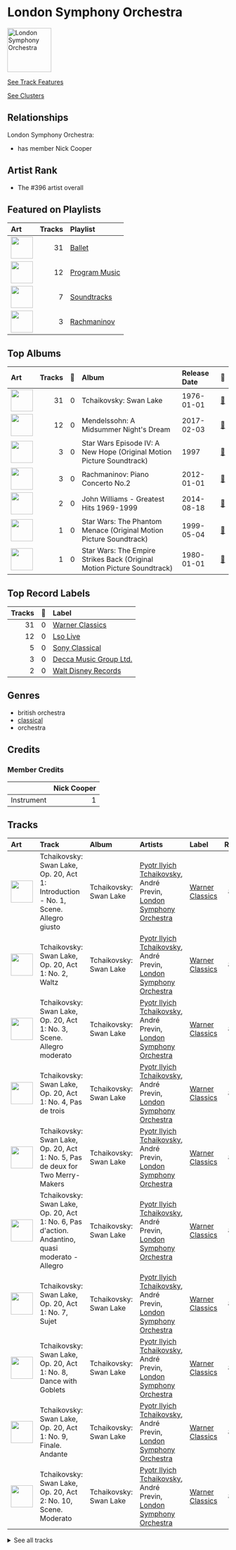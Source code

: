 
# London Symphony Orchestra


<img src="https://i.scdn.co/image/ab6761610000e5eb5a5d168879568c94e86c61aa" alt="London Symphony Orchestra" width="100" />

[See Track Features](audio_features.md)

[See Clusters](clusters/overview.md)

## Relationships

London Symphony Orchestra:
- has member Nick Cooper

## Artist Rank
- The #396 artist overall


## Featured on Playlists
| Art | Tracks | Playlist |
|:---|---:|:---|
| <img src="https://i.scdn.co/image/ab67616d00001e023620c09ca7ca202e676b783b" alt="" width="50" /> | 31 | [Ballet](../../playlists/ballet/overview.md) |
| <img src="https://mosaic.scdn.co/640/ab67616d00001e024c43a2f36c0aec708ba024d5ab67616d00001e025d026bccbd8a50650e903130ab67616d00001e0276a42530f861aa187f3ac1c2ab67616d00001e02c385dbfabcec21279dcea0b5" alt="" width="50" /> | 12 | [Program Music](../../playlists/program_music/overview.md) |
| <img src="https://mosaic.scdn.co/640/ab67616d00001e02128ca6b63d83d47c909a43ceab67616d00001e02468aa4af7cc9ee85735755a2ab67616d00001e028236dee9524214e0e6be4a1fab67616d00001e02dae458513b856d6255f857a7" alt="" width="50" /> | 7 | [Soundtracks](../../playlists/soundtracks/overview.md) |
| <img src="https://i.scdn.co/image/ab67616d00001e022ab037775757e856d496f2f5" alt="" width="50" /> | 3 | [Rachmaninov](../../playlists/rachmaninov/overview.md) |

## Top Albums

| Art | Tracks | 💚 | Album | Release Date | 🔗 |
|:---|---:|---:|:---|:---|:---|
| <img src="https://i.scdn.co/image/ab67616d0000b2731d9c6602aa95abd8c5b146da" alt="" width="50" /> | 31 | 0 | Tchaikovsky: Swan Lake | 1976-01-01 | [🔗](https://open.spotify.com/album/7dVA06E7AP7P7VzPyNxQVO) |
| <img src="https://i.scdn.co/image/ab67616d0000b273c385dbfabcec21279dcea0b5" alt="" width="50" /> | 12 | 0 | Mendelssohn: A Midsummer Night's Dream | 2017-02-03 | [🔗](https://open.spotify.com/album/60J66evwnrnfH03HgDTrwN) |
| <img src="https://i.scdn.co/image/ab67616d0000b27344d5ef063da6fc06df7b1bc1" alt="" width="50" /> | 3 | 0 | Star Wars Episode IV: A New Hope (Original Motion Picture Soundtrack) | 1997 | [🔗](https://open.spotify.com/album/39vpWS7vrC4Pz33bNafjva) |
| <img src="https://i.scdn.co/image/ab67616d0000b2738e6adfe4421d106633abde7b" alt="" width="50" /> | 3 | 0 | Rachmaninov: Piano Concerto No.2 | 2012-01-01 | [🔗](https://open.spotify.com/album/5lVqgXqdoIH3W1wUM2hzPx) |
| <img src="https://i.scdn.co/image/ab67616d0000b273c8bb8c6891b4a560666ba5d1" alt="" width="50" /> | 2 | 0 | John Williams - Greatest Hits 1969-1999 | 2014-08-18 | [🔗](https://open.spotify.com/album/3xeo92ykCYWfe32si3I6zF) |
| <img src="https://i.scdn.co/image/ab67616d0000b2738b344822c35025ba9439f004" alt="" width="50" /> | 1 | 0 | Star Wars: The Phantom Menace (Original Motion Picture Soundtrack) | 1999-05-04 | [🔗](https://open.spotify.com/album/45EFycwtfRhnDPWbc2mClK) |
| <img src="https://i.scdn.co/image/ab67616d0000b273ae87b6dbcfeea612ceb74685" alt="" width="50" /> | 1 | 0 | Star Wars: The Empire Strikes Back (Original Motion Picture Soundtrack) | 1980-01-01 | [🔗](https://open.spotify.com/album/669tU9gpisLy8EM6qlKrdL) |

## Top Record Labels

| Tracks | 💚 | Label |
|---:|---:|:---|
| 31 | 0 | [Warner Classics](../../labels/warner_classics/overview.md) |
| 12 | 0 | [Lso Live](../../labels/lso_live/overview.md) |
| 5 | 0 | [Sony Classical](../../labels/sony_classical/overview.md) |
| 3 | 0 | [Decca Music Group Ltd.](../../labels/decca_music_group_ltd_/overview.md) |
| 2 | 0 | [Walt Disney Records](../../labels/walt_disney_records/overview.md) |

## Genres

- british orchestra
- [classical](../../genres/classical/overview.md)
- orchestra

## Credits

### Member Credits

| | Nick Cooper |
|:---|---:|
| Instrument | 1 |
## Tracks

| Art | Track | Album | Artists | Label | Rank | 💚 | 🔗 |
|:---|:---|:---|:---|:---|---:|:---|:---|
| <img src="https://i.scdn.co/image/ab67616d0000b2731d9c6602aa95abd8c5b146da" alt="" width="50" /> | Tchaikovsky: Swan Lake, Op. 20, Act 1: Introduction - No. 1, Scene. Allegro giusto | Tchaikovsky: Swan Lake | [Pyotr Ilyich Tchaikovsky](../pyotr_ilyich_tchaikovsky/overview.md), André Previn, [London Symphony Orchestra](overview.md) | [Warner Classics](../../labels/warner_classics) | 838 | | [🔗](https://open.spotify.com/track/5tNUaNoIMdJcdHGj25a7gD) |
| <img src="https://i.scdn.co/image/ab67616d0000b2731d9c6602aa95abd8c5b146da" alt="" width="50" /> | Tchaikovsky: Swan Lake, Op. 20, Act 1: No. 2, Waltz | Tchaikovsky: Swan Lake | [Pyotr Ilyich Tchaikovsky](../pyotr_ilyich_tchaikovsky/overview.md), André Previn, [London Symphony Orchestra](overview.md) | [Warner Classics](../../labels/warner_classics) | 838 | | [🔗](https://open.spotify.com/track/7gwqbiFgNU1VddAK2XO5Wr) |
| <img src="https://i.scdn.co/image/ab67616d0000b2731d9c6602aa95abd8c5b146da" alt="" width="50" /> | Tchaikovsky: Swan Lake, Op. 20, Act 1: No. 3, Scene. Allegro moderato | Tchaikovsky: Swan Lake | [Pyotr Ilyich Tchaikovsky](../pyotr_ilyich_tchaikovsky/overview.md), André Previn, [London Symphony Orchestra](overview.md) | [Warner Classics](../../labels/warner_classics) | 838 | | [🔗](https://open.spotify.com/track/2pck96k8ppFMeyTONVAFLq) |
| <img src="https://i.scdn.co/image/ab67616d0000b2731d9c6602aa95abd8c5b146da" alt="" width="50" /> | Tchaikovsky: Swan Lake, Op. 20, Act 1: No. 4, Pas de trois | Tchaikovsky: Swan Lake | [Pyotr Ilyich Tchaikovsky](../pyotr_ilyich_tchaikovsky/overview.md), André Previn, [London Symphony Orchestra](overview.md) | [Warner Classics](../../labels/warner_classics) | 838 | | [🔗](https://open.spotify.com/track/3lE4dnrzG0FQxg67ZOl9rx) |
| <img src="https://i.scdn.co/image/ab67616d0000b2731d9c6602aa95abd8c5b146da" alt="" width="50" /> | Tchaikovsky: Swan Lake, Op. 20, Act 1: No. 5, Pas de deux for Two Merry-Makers | Tchaikovsky: Swan Lake | [Pyotr Ilyich Tchaikovsky](../pyotr_ilyich_tchaikovsky/overview.md), André Previn, [London Symphony Orchestra](overview.md) | [Warner Classics](../../labels/warner_classics) | 838 | | [🔗](https://open.spotify.com/track/4c36o7MDZ6iXYedl5DMvO5) |
| <img src="https://i.scdn.co/image/ab67616d0000b2731d9c6602aa95abd8c5b146da" alt="" width="50" /> | Tchaikovsky: Swan Lake, Op. 20, Act 1: No. 6, Pas d'action. Andantino, quasi moderato - Allegro | Tchaikovsky: Swan Lake | [Pyotr Ilyich Tchaikovsky](../pyotr_ilyich_tchaikovsky/overview.md), André Previn, [London Symphony Orchestra](overview.md) | [Warner Classics](../../labels/warner_classics) | 838 | | [🔗](https://open.spotify.com/track/6DlYVW2A5tBGwyrVYQnGsO) |
| <img src="https://i.scdn.co/image/ab67616d0000b2731d9c6602aa95abd8c5b146da" alt="" width="50" /> | Tchaikovsky: Swan Lake, Op. 20, Act 1: No. 7, Sujet | Tchaikovsky: Swan Lake | [Pyotr Ilyich Tchaikovsky](../pyotr_ilyich_tchaikovsky/overview.md), André Previn, [London Symphony Orchestra](overview.md) | [Warner Classics](../../labels/warner_classics) | 838 | | [🔗](https://open.spotify.com/track/5vQefc73LyaFwEPPcVspar) |
| <img src="https://i.scdn.co/image/ab67616d0000b2731d9c6602aa95abd8c5b146da" alt="" width="50" /> | Tchaikovsky: Swan Lake, Op. 20, Act 1: No. 8, Dance with Goblets | Tchaikovsky: Swan Lake | [Pyotr Ilyich Tchaikovsky](../pyotr_ilyich_tchaikovsky/overview.md), André Previn, [London Symphony Orchestra](overview.md) | [Warner Classics](../../labels/warner_classics) | 838 | | [🔗](https://open.spotify.com/track/5k4h8TjWUws1995o3eOW0X) |
| <img src="https://i.scdn.co/image/ab67616d0000b2731d9c6602aa95abd8c5b146da" alt="" width="50" /> | Tchaikovsky: Swan Lake, Op. 20, Act 1: No. 9, Finale. Andante | Tchaikovsky: Swan Lake | [Pyotr Ilyich Tchaikovsky](../pyotr_ilyich_tchaikovsky/overview.md), André Previn, [London Symphony Orchestra](overview.md) | [Warner Classics](../../labels/warner_classics) | 838 | | [🔗](https://open.spotify.com/track/30zjefBZWdYaliUSutB6xZ) |
| <img src="https://i.scdn.co/image/ab67616d0000b2731d9c6602aa95abd8c5b146da" alt="" width="50" /> | Tchaikovsky: Swan Lake, Op. 20, Act 2: No. 10, Scene. Moderato | Tchaikovsky: Swan Lake | [Pyotr Ilyich Tchaikovsky](../pyotr_ilyich_tchaikovsky/overview.md), André Previn, [London Symphony Orchestra](overview.md) | [Warner Classics](../../labels/warner_classics) | 838 | | [🔗](https://open.spotify.com/track/2xizRhme7pYeITbH1NLLGt) |


<details>
<summary>See all tracks</summary>

| Art | Track | Album | Artists | Label | Rank | 💚 | 🔗 |
|:---|:---|:---|:---|:---|---:|:---|:---|
| <img src="https://i.scdn.co/image/ab67616d0000b2731d9c6602aa95abd8c5b146da" alt="" width="50" /> | Tchaikovsky: Swan Lake, Op. 20, Act 2: No. 11, Scene. Allegro moderato - Moderato - Allegro vivo | Tchaikovsky: Swan Lake | [Pyotr Ilyich Tchaikovsky](../pyotr_ilyich_tchaikovsky/overview.md), André Previn, [London Symphony Orchestra](overview.md) | [Warner Classics](../../labels/warner_classics) | 838 | | [🔗](https://open.spotify.com/track/5ItPxeVnRy31PwbheRAZyw) |
| <img src="https://i.scdn.co/image/ab67616d0000b2731d9c6602aa95abd8c5b146da" alt="" width="50" /> | Tchaikovsky: Swan Lake, Op. 20, Act 2: No. 12, Scene. Allegro - Moderato assai quasi andante | Tchaikovsky: Swan Lake | [Pyotr Ilyich Tchaikovsky](../pyotr_ilyich_tchaikovsky/overview.md), André Previn, [London Symphony Orchestra](overview.md) | [Warner Classics](../../labels/warner_classics) | 838 | | [🔗](https://open.spotify.com/track/4MK0IoF2M5oUMvOrguhyYF) |
| <img src="https://i.scdn.co/image/ab67616d0000b2731d9c6602aa95abd8c5b146da" alt="" width="50" /> | Tchaikovsky: Swan Lake, Op. 20, Act 2: No. 13, Dances of the Swans | Tchaikovsky: Swan Lake | [Pyotr Ilyich Tchaikovsky](../pyotr_ilyich_tchaikovsky/overview.md), André Previn, [London Symphony Orchestra](overview.md) | [Warner Classics](../../labels/warner_classics) | 838 | | [🔗](https://open.spotify.com/track/2LETLpcnlbL2d5IbnNYLf8) |
| <img src="https://i.scdn.co/image/ab67616d0000b2731d9c6602aa95abd8c5b146da" alt="" width="50" /> | Tchaikovsky: Swan Lake, Op. 20, Act 2: No. 14, Scene. Moderato | Tchaikovsky: Swan Lake | [Pyotr Ilyich Tchaikovsky](../pyotr_ilyich_tchaikovsky/overview.md), André Previn, [London Symphony Orchestra](overview.md) | [Warner Classics](../../labels/warner_classics) | 838 | | [🔗](https://open.spotify.com/track/3NlS13lSrtQAL9Nf7ZNoRW) |
| <img src="https://i.scdn.co/image/ab67616d0000b2731d9c6602aa95abd8c5b146da" alt="" width="50" /> | Tchaikovsky: Swan Lake, Op. 20, Act 3, Appendix I: Pas de deux | Tchaikovsky: Swan Lake | [Pyotr Ilyich Tchaikovsky](../pyotr_ilyich_tchaikovsky/overview.md), André Previn, [London Symphony Orchestra](overview.md) | [Warner Classics](../../labels/warner_classics) | 838 | | [🔗](https://open.spotify.com/track/7hh18ES59TNeJnBSVJKtmV) |
| <img src="https://i.scdn.co/image/ab67616d0000b2731d9c6602aa95abd8c5b146da" alt="" width="50" /> | Tchaikovsky: Swan Lake, Op. 20, Act 3, Appendix II: No. 20a, Russian Dance | Tchaikovsky: Swan Lake | [Pyotr Ilyich Tchaikovsky](../pyotr_ilyich_tchaikovsky/overview.md), André Previn, [London Symphony Orchestra](overview.md) | [Warner Classics](../../labels/warner_classics) | 838 | | [🔗](https://open.spotify.com/track/0H9IxK78CYvsvIWa3fNpdS) |
| <img src="https://i.scdn.co/image/ab67616d0000b2731d9c6602aa95abd8c5b146da" alt="" width="50" /> | Tchaikovsky: Swan Lake, Op. 20, Act 3: No. 15, Scene. March - Allegro giusto | Tchaikovsky: Swan Lake | [Pyotr Ilyich Tchaikovsky](../pyotr_ilyich_tchaikovsky/overview.md), André Previn, [London Symphony Orchestra](overview.md) | [Warner Classics](../../labels/warner_classics) | 838 | | [🔗](https://open.spotify.com/track/0x8zPL3DG2zfVSUzZQiCKL) |
| <img src="https://i.scdn.co/image/ab67616d0000b2731d9c6602aa95abd8c5b146da" alt="" width="50" /> | Tchaikovsky: Swan Lake, Op. 20, Act 3: No. 16, Ballabile. Dance of the Guests and the Dwarfs | Tchaikovsky: Swan Lake | [Pyotr Ilyich Tchaikovsky](../pyotr_ilyich_tchaikovsky/overview.md), André Previn, [London Symphony Orchestra](overview.md) | [Warner Classics](../../labels/warner_classics) | 838 | | [🔗](https://open.spotify.com/track/6fvore08Y6schFpAtmapXW) |
| <img src="https://i.scdn.co/image/ab67616d0000b2731d9c6602aa95abd8c5b146da" alt="" width="50" /> | Tchaikovsky: Swan Lake, Op. 20, Act 3: No. 17, Entrance of the Guests and Waltz | Tchaikovsky: Swan Lake | [Pyotr Ilyich Tchaikovsky](../pyotr_ilyich_tchaikovsky/overview.md), André Previn, [London Symphony Orchestra](overview.md) | [Warner Classics](../../labels/warner_classics) | 838 | | [🔗](https://open.spotify.com/track/1RiQJx6VNLVG2SLbyiN6tK) |
| <img src="https://i.scdn.co/image/ab67616d0000b2731d9c6602aa95abd8c5b146da" alt="" width="50" /> | Tchaikovsky: Swan Lake, Op. 20, Act 3: No. 18, Scene. Allegro - Allegro giusto | Tchaikovsky: Swan Lake | [Pyotr Ilyich Tchaikovsky](../pyotr_ilyich_tchaikovsky/overview.md), André Previn, [London Symphony Orchestra](overview.md) | [Warner Classics](../../labels/warner_classics) | 838 | | [🔗](https://open.spotify.com/track/2YzKk2NMadveUJ5gSMmo5W) |
| <img src="https://i.scdn.co/image/ab67616d0000b2731d9c6602aa95abd8c5b146da" alt="" width="50" /> | Tchaikovsky: Swan Lake, Op. 20, Act 3: No. 19, Pas de six | Tchaikovsky: Swan Lake | [Pyotr Ilyich Tchaikovsky](../pyotr_ilyich_tchaikovsky/overview.md), André Previn, [London Symphony Orchestra](overview.md) | [Warner Classics](../../labels/warner_classics) | 838 | | [🔗](https://open.spotify.com/track/5BgU68GB0DoFSxkwuIsLU2) |
| <img src="https://i.scdn.co/image/ab67616d0000b2731d9c6602aa95abd8c5b146da" alt="" width="50" /> | Tchaikovsky: Swan Lake, Op. 20, Act 3: No. 20, Hungarian Dance "Czárdás" | Tchaikovsky: Swan Lake | [Pyotr Ilyich Tchaikovsky](../pyotr_ilyich_tchaikovsky/overview.md), André Previn, [London Symphony Orchestra](overview.md) | [Warner Classics](../../labels/warner_classics) | 838 | | [🔗](https://open.spotify.com/track/6YbcqXNj8MEclUKVeicLYU) |
| <img src="https://i.scdn.co/image/ab67616d0000b2731d9c6602aa95abd8c5b146da" alt="" width="50" /> | Tchaikovsky: Swan Lake, Op. 20, Act 3: No. 21, Spanish Dance | Tchaikovsky: Swan Lake | [Pyotr Ilyich Tchaikovsky](../pyotr_ilyich_tchaikovsky/overview.md), André Previn, [London Symphony Orchestra](overview.md) | [Warner Classics](../../labels/warner_classics) | 838 | | [🔗](https://open.spotify.com/track/3Vulgn0kOld0a561mg7yt4) |
| <img src="https://i.scdn.co/image/ab67616d0000b2731d9c6602aa95abd8c5b146da" alt="" width="50" /> | Tchaikovsky: Swan Lake, Op. 20, Act 3: No. 22, Neapolitan Dance | Tchaikovsky: Swan Lake | [Pyotr Ilyich Tchaikovsky](../pyotr_ilyich_tchaikovsky/overview.md), André Previn, [London Symphony Orchestra](overview.md) | [Warner Classics](../../labels/warner_classics) | 838 | | [🔗](https://open.spotify.com/track/4nj7bhtLH0R1xW0mybToZx) |
| <img src="https://i.scdn.co/image/ab67616d0000b2731d9c6602aa95abd8c5b146da" alt="" width="50" /> | Tchaikovsky: Swan Lake, Op. 20, Act 3: No. 23, Mazurka | Tchaikovsky: Swan Lake | [Pyotr Ilyich Tchaikovsky](../pyotr_ilyich_tchaikovsky/overview.md), André Previn, [London Symphony Orchestra](overview.md) | [Warner Classics](../../labels/warner_classics) | 838 | | [🔗](https://open.spotify.com/track/2yf6Hbs6YR3o1iEtOxr91R) |
| <img src="https://i.scdn.co/image/ab67616d0000b2731d9c6602aa95abd8c5b146da" alt="" width="50" /> | Tchaikovsky: Swan Lake, Op. 20, Act 3: No. 24, Scene. Allegro - Valse - Allegro vivo | Tchaikovsky: Swan Lake | [Pyotr Ilyich Tchaikovsky](../pyotr_ilyich_tchaikovsky/overview.md), André Previn, [London Symphony Orchestra](overview.md) | [Warner Classics](../../labels/warner_classics) | 838 | | [🔗](https://open.spotify.com/track/6kmeyBsHTsgvNfng8D3r1d) |
| <img src="https://i.scdn.co/image/ab67616d0000b2731d9c6602aa95abd8c5b146da" alt="" width="50" /> | Tchaikovsky: Swan Lake, Op. 20, Act 4: No. 25, Entr'acte | Tchaikovsky: Swan Lake | [Pyotr Ilyich Tchaikovsky](../pyotr_ilyich_tchaikovsky/overview.md), André Previn, [London Symphony Orchestra](overview.md) | [Warner Classics](../../labels/warner_classics) | 838 | | [🔗](https://open.spotify.com/track/4e1dRJR5QrPOlfjx3jShah) |
| <img src="https://i.scdn.co/image/ab67616d0000b2731d9c6602aa95abd8c5b146da" alt="" width="50" /> | Tchaikovsky: Swan Lake, Op. 20, Act 4: No. 26, Scene. Allegro ma non troppo | Tchaikovsky: Swan Lake | [Pyotr Ilyich Tchaikovsky](../pyotr_ilyich_tchaikovsky/overview.md), André Previn, [London Symphony Orchestra](overview.md) | [Warner Classics](../../labels/warner_classics) | 838 | | [🔗](https://open.spotify.com/track/4DhZXyID8nEQmTqWzZ0nC7) |
| <img src="https://i.scdn.co/image/ab67616d0000b2731d9c6602aa95abd8c5b146da" alt="" width="50" /> | Tchaikovsky: Swan Lake, Op. 20, Act 4: No. 27, Dance of the Little Swans | Tchaikovsky: Swan Lake | [Pyotr Ilyich Tchaikovsky](../pyotr_ilyich_tchaikovsky/overview.md), André Previn, [London Symphony Orchestra](overview.md) | [Warner Classics](../../labels/warner_classics) | 838 | | [🔗](https://open.spotify.com/track/4Qu4tyMIENrOgUSGGbJhb4) |
| <img src="https://i.scdn.co/image/ab67616d0000b2731d9c6602aa95abd8c5b146da" alt="" width="50" /> | Tchaikovsky: Swan Lake, Op. 20, Act 4: No. 28, Scene. Allegro agitato | Tchaikovsky: Swan Lake | [Pyotr Ilyich Tchaikovsky](../pyotr_ilyich_tchaikovsky/overview.md), André Previn, [London Symphony Orchestra](overview.md) | [Warner Classics](../../labels/warner_classics) | 838 | | [🔗](https://open.spotify.com/track/5jg3xtvH1ZkLO2XtaefaSF) |
| <img src="https://i.scdn.co/image/ab67616d0000b2731d9c6602aa95abd8c5b146da" alt="" width="50" /> | Tchaikovsky: Swan Lake, Op. 20, Act 4: No. 29, Finale | Tchaikovsky: Swan Lake | [Pyotr Ilyich Tchaikovsky](../pyotr_ilyich_tchaikovsky/overview.md), André Previn, [London Symphony Orchestra](overview.md) | [Warner Classics](../../labels/warner_classics) | 838 | | [🔗](https://open.spotify.com/track/5nYUMQDawD0zfqMtqXq8Ds) |
| <img src="https://i.scdn.co/image/ab67616d0000b273ae87b6dbcfeea612ceb74685" alt="" width="50" /> | Yoda's Theme | Star Wars: The Empire Strikes Back (Original Motion Picture Soundtrack) | John Williams, [London Symphony Orchestra](overview.md) | [Walt Disney Records](../../labels/walt_disney_records) | 838 | | [🔗](https://open.spotify.com/track/5fsT9U41OCFlaKA5XTCHtz) |
| <img src="https://i.scdn.co/image/ab67616d0000b27344d5ef063da6fc06df7b1bc1" alt="" width="50" /> | Cantina Band | Star Wars Episode IV: A New Hope (Original Motion Picture Soundtrack) | John Williams, [London Symphony Orchestra](overview.md) | [Sony Classical](../../labels/sony_classical) | 838 | | [🔗](https://open.spotify.com/track/1jUPOeAOtsjjV1jUWc2H1g) |
| <img src="https://i.scdn.co/image/ab67616d0000b27344d5ef063da6fc06df7b1bc1" alt="" width="50" /> | Main Title/Rebel Blockade Runner - Medley | Star Wars Episode IV: A New Hope (Original Motion Picture Soundtrack) | John Williams, [London Symphony Orchestra](overview.md) | [Sony Classical](../../labels/sony_classical) | 838 | | [🔗](https://open.spotify.com/track/5jMfUVMOGlEkEYc3aSYnWm) |
| <img src="https://i.scdn.co/image/ab67616d0000b27344d5ef063da6fc06df7b1bc1" alt="" width="50" /> | Princess Leia's Theme | Star Wars Episode IV: A New Hope (Original Motion Picture Soundtrack) | John Williams, [London Symphony Orchestra](overview.md) | [Sony Classical](../../labels/sony_classical) | 838 | | [🔗](https://open.spotify.com/track/1hQ90DXmLxPMYpIh3o0bLM) |
| <img src="https://i.scdn.co/image/ab67616d0000b2738b344822c35025ba9439f004" alt="" width="50" /> | Duel of the Fates | Star Wars: The Phantom Menace (Original Motion Picture Soundtrack) | John Williams, [London Symphony Orchestra](overview.md) | [Walt Disney Records](../../labels/walt_disney_records) | 838 | | [🔗](https://open.spotify.com/track/1ghlpxVfPbFH2jenrv9vVw) |
| <img src="https://i.scdn.co/image/ab67616d0000b2738e6adfe4421d106633abde7b" alt="" width="50" /> | Piano Concerto No. 2 in C Minor, Op. 18: 1. Moderato | Rachmaninov: Piano Concerto No.2 | Sergei Rachmaninoff, Valentina Lisitsa, [London Symphony Orchestra](overview.md), Michael Francis | [Decca Music Group Ltd.](../../labels/decca_music_group_ltd_) | 838 | | [🔗](https://open.spotify.com/track/6B1RtXteyMp3mJZTeuFRmE) |
| <img src="https://i.scdn.co/image/ab67616d0000b2738e6adfe4421d106633abde7b" alt="" width="50" /> | Piano Concerto No. 2 in C Minor, Op. 18: 2. Adagio sostenuto | Rachmaninov: Piano Concerto No.2 | Sergei Rachmaninoff, Valentina Lisitsa, [London Symphony Orchestra](overview.md), Michael Francis | [Decca Music Group Ltd.](../../labels/decca_music_group_ltd_) | 838 | | [🔗](https://open.spotify.com/track/4rrrn8OLrttq7r9RgNXalU) |
| <img src="https://i.scdn.co/image/ab67616d0000b2738e6adfe4421d106633abde7b" alt="" width="50" /> | Piano Concerto No. 2 in C Minor, Op. 18: 3. Allegro scherzando | Rachmaninov: Piano Concerto No.2 | Sergei Rachmaninoff, Valentina Lisitsa, [London Symphony Orchestra](overview.md), Michael Francis | [Decca Music Group Ltd.](../../labels/decca_music_group_ltd_) | 838 | | [🔗](https://open.spotify.com/track/253y3nl2iT4vWs2jHP4G3q) |
| <img src="https://i.scdn.co/image/ab67616d0000b273c8bb8c6891b4a560666ba5d1" alt="" width="50" /> | Flying Theme (From "E.T. the Extra-Terrestrial") | John Williams - Greatest Hits 1969-1999 | John Williams, [London Symphony Orchestra](overview.md) | [Sony Classical](../../labels/sony_classical) | 838 | | [🔗](https://open.spotify.com/track/4J9mulgiRlkkgdAONNVGQv) |
| <img src="https://i.scdn.co/image/ab67616d0000b273c8bb8c6891b4a560666ba5d1" alt="" width="50" /> | Main Theme (From "Jaws") | John Williams - Greatest Hits 1969-1999 | [London Symphony Orchestra](overview.md), John Williams | [Sony Classical](../../labels/sony_classical) | 838 | | [🔗](https://open.spotify.com/track/5whNZNve2pi9zxmAIXYVom) |
| <img src="https://i.scdn.co/image/ab67616d0000b273c385dbfabcec21279dcea0b5" alt="" width="50" /> | A Midsummer Night's Dream, Incidental Music, Op. 61: Finale. Allegro di molto | Mendelssohn: A Midsummer Night's Dream | Felix Mendelssohn, [London Symphony Orchestra](overview.md), John Eliot Gardiner, The Monteverdi Choir, Frankie Wakefield, Alexander Knox, Ceri-lyn Cissone | [Lso Live](../../labels/lso_live) | 838 | | [🔗](https://open.spotify.com/track/5iGRKlJcFcSx0PA4OGpiYD) |
| <img src="https://i.scdn.co/image/ab67616d0000b273c385dbfabcec21279dcea0b5" alt="" width="50" /> | A Midsummer Night's Dream, Incidental Music, Op. 61: No. 1, Scherzo | Mendelssohn: A Midsummer Night's Dream | Felix Mendelssohn, [London Symphony Orchestra](overview.md), Alexander Knox, John Eliot Gardiner | [Lso Live](../../labels/lso_live) | 838 | | [🔗](https://open.spotify.com/track/359jW2zuaHCdC0gCJRcX5o) |
| <img src="https://i.scdn.co/image/ab67616d0000b273c385dbfabcec21279dcea0b5" alt="" width="50" /> | A Midsummer Night's Dream, Incidental Music, Op. 61: No. 2, L'istesso tempo | Mendelssohn: A Midsummer Night's Dream | Felix Mendelssohn, [London Symphony Orchestra](overview.md), John Eliot Gardiner, Alexander Knox, Ceri-lyn Cissone | [Lso Live](../../labels/lso_live) | 838 | | [🔗](https://open.spotify.com/track/68afyO04jLHCK9Na8cgsGR) |
| <img src="https://i.scdn.co/image/ab67616d0000b273c385dbfabcec21279dcea0b5" alt="" width="50" /> | A Midsummer Night's Dream, Incidental Music, Op. 61: No. 2a, Allegro vivace | Mendelssohn: A Midsummer Night's Dream | Felix Mendelssohn, [London Symphony Orchestra](overview.md), Frankie Wakefield, Alexander Knox, John Eliot Gardiner | [Lso Live](../../labels/lso_live) | 838 | | [🔗](https://open.spotify.com/track/58VxRBZ7XFR3vWgNwz5fYT) |
| <img src="https://i.scdn.co/image/ab67616d0000b273c385dbfabcec21279dcea0b5" alt="" width="50" /> | A Midsummer Night's Dream, Incidental Music, Op. 61: No. 3, Lied mit Chor | Mendelssohn: A Midsummer Night's Dream | Felix Mendelssohn, [London Symphony Orchestra](overview.md), Ceri-lyn Cissone, John Eliot Gardiner, The Monteverdi Choir | [Lso Live](../../labels/lso_live) | 838 | | [🔗](https://open.spotify.com/track/1dDvLHCOPEVgNhHtVnB2is) |
| <img src="https://i.scdn.co/image/ab67616d0000b273c385dbfabcec21279dcea0b5" alt="" width="50" /> | A Midsummer Night's Dream, Incidental Music, Op. 61: No. 4, Andante | Mendelssohn: A Midsummer Night's Dream | Felix Mendelssohn, [London Symphony Orchestra](overview.md), Frankie Wakefield, John Eliot Gardiner, Ceri-lyn Cissone | [Lso Live](../../labels/lso_live) | 838 | | [🔗](https://open.spotify.com/track/67eEYhol9DXQ65kUFt7jdk) |
| <img src="https://i.scdn.co/image/ab67616d0000b273c385dbfabcec21279dcea0b5" alt="" width="50" /> | A Midsummer Night's Dream, Incidental Music, Op. 61: No. 5, Allegro appassionato | Mendelssohn: A Midsummer Night's Dream | Felix Mendelssohn, [London Symphony Orchestra](overview.md), Ceri-lyn Cissone, John Eliot Gardiner, Alexander Knox | [Lso Live](../../labels/lso_live) | 838 | | [🔗](https://open.spotify.com/track/5XWKRz9i2PQWI3PsW0FmQj) |
| <img src="https://i.scdn.co/image/ab67616d0000b273c385dbfabcec21279dcea0b5" alt="" width="50" /> | A Midsummer Night's Dream, Incidental Music, Op. 61: No. 7, Nocturne. Con moto tranquillo | Mendelssohn: A Midsummer Night's Dream | Felix Mendelssohn, John Eliot Gardiner, [London Symphony Orchestra](overview.md) | [Lso Live](../../labels/lso_live) | 838 | | [🔗](https://open.spotify.com/track/5lmp8r1rxxI6FuluNPBm82) |
| <img src="https://i.scdn.co/image/ab67616d0000b273c385dbfabcec21279dcea0b5" alt="" width="50" /> | A Midsummer Night's Dream, Incidental Music, Op. 61: No. 8, Andante | Mendelssohn: A Midsummer Night's Dream | Felix Mendelssohn, [London Symphony Orchestra](overview.md), John Eliot Gardiner, Frankie Wakefield, Alexander Knox, Ceri-lyn Cissone | [Lso Live](../../labels/lso_live) | 838 | | [🔗](https://open.spotify.com/track/2QYtN5MiVrF7OJFpkJvLrS) |
| <img src="https://i.scdn.co/image/ab67616d0000b273c385dbfabcec21279dcea0b5" alt="" width="50" /> | A Midsummer Night's Dream, Incidental Music, Op. 61: No. 9, Hochzeitmarsch "Wedding March" - No. 12, Allegro vivace come primo | Mendelssohn: A Midsummer Night's Dream | Felix Mendelssohn, [London Symphony Orchestra](overview.md), John Eliot Gardiner, Alexander Knox | [Lso Live](../../labels/lso_live) | 838 | | [🔗](https://open.spotify.com/track/1ipR2jLKKgr7X9xJyd54Kx) |
| <img src="https://i.scdn.co/image/ab67616d0000b273c385dbfabcec21279dcea0b5" alt="" width="50" /> | Overture to "A Midsummer Night's Dream", Op. 21: Allegro di molto | Mendelssohn: A Midsummer Night's Dream | Felix Mendelssohn, [London Symphony Orchestra](overview.md), John Eliot Gardiner | [Lso Live](../../labels/lso_live) | 838 | | [🔗](https://open.spotify.com/track/7pz2npttELZeXmDgYfCDlE) |
| <img src="https://i.scdn.co/image/ab67616d0000b273c385dbfabcec21279dcea0b5" alt="" width="50" /> | Overture to "A Midsummer Night's Dream", Op. 21: Tempo primo | Mendelssohn: A Midsummer Night's Dream | Felix Mendelssohn, John Eliot Gardiner, [London Symphony Orchestra](overview.md) | [Lso Live](../../labels/lso_live) | 838 | | [🔗](https://open.spotify.com/track/2idvFSH2im8mdSaMiE81vn) |

</details>

